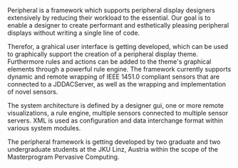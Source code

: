 Peripheral is a framework which supports peripheral display designers extensively by reducing their workload to the essential. Our goal is to enable a designer to create performant and esthetically pleasing peripheral displays without writing a single line of code.

Therefor, a grahical user interface is getting developed, which can be used to graphically support the creation of a peripheral display theme. Furthermore rules and actions can be added to the theme's graphical elements through a powerful rule engine. The framework currently supports dynamic and remote wrapping of IEEE 1451.0 compliant sensors that are connected to a JDDACServer, as well as the wrapping and implementation of novel sensors.

The system architecture is defined by a designer gui, one or more remote visualizations, a rule engine, multiple sensors connected to multiple sensor servers. XML is used as configuration and data interchange format within various system modules.

The peripheral framework is getting developed by two graduate and two undergraduate students at the JKU Linz, Austria within the scope of the Masterprogram Pervasive Computing.
